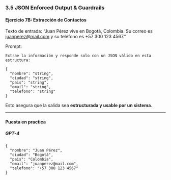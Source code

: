 ### 3.5 JSON Enforced Output & Guardrails

#### Ejercicio 7B: Extracción de Contactos

Texto de entrada:
“Juan Pérez vive en Bogotá, Colombia. Su correo es [juanperez@mail.com](mailto:juanperez@mail.com) y su teléfono es +57 300 123 4567.”

Prompt:

```
Extrae la información y responde solo con un JSON válido en esta estructura:  

{
  "nombre": "string",
  "ciudad": "string",
  "pais": "string",
  "email": "string",
  "telefono": "string"
}
```

Esto asegura que la salida sea **estructurada y usable por un sistema**.

---

#### Puesta en practica

##### GPT-4

```text
{
  "nombre": "Juan Pérez",
  "ciudad": "Bogotá",
  "pais": "Colombia",
  "email": "juanperez@mail.com",
  "telefono": "+57 300 123 4567"
}
```